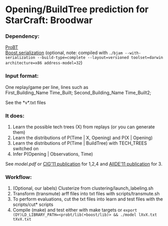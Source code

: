 # Opening/BuildTree prediction for StarCraft: Broodwar

### Dependency:  
[ProBT](http://probayes.com/index.php?option=com_content&view=article&id=83&Itemid=88&lang=en)  
[Boost.serialization](http://www.boost.org/doc/libs/1_45_0/libs/serialization/doc/index.html) (optional, note: compiled with `./bjam --with-serialization --build-type=complete --layout=versioned toolset=darwin architecture=x86 address-model=32`)

### Input format:  
One replay/game per line, lines such as  
    First_Building_Name Time_Built; Second_Building_Name Time_Built2;

See the \*v\*.txt files

### It does:  

1. Learn the possible tech trees (X) from replays (or you can generate them)
2. Learn the distributions of P(Time | X, Opening) and P(X | Opening)
3. Learn the distributions of P(Time | BuildTree) with TECH\_TREES switched on
4. Infer P(Opening | Observations, Time)

See *model.pdf* or [CIG'11 publication](http://dl.dropbox.com/u/14035465/OpeningPrediction.pdf) for 1,2,4 and [AIIDE'11 publication](http://dl.dropbox.com/u/14035465/AIIDE_11_RC1.pdf) for 3.

### Workflow:

1. (Optional, our labels) Clusterize from clustering/launch\_labeling.sh
2. Transform (transmute) arff files into txt files with scripts/transmute.sh
3. To perform evaluations, cut the txt files into learn and test files with the scripts/cut\* scripts
4. Compile (make) and test either with make targets or `export (DY)LD_LIBRARY_PATH=<probt/lib(+boost/lib)> && ./model lXvX.txt tXvX.txt`


